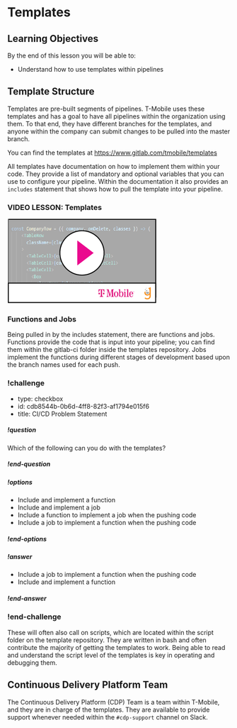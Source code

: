 # Templates

## Learning Objectives

By the end of this lesson you will be able to:

* Understand how to use templates within pipelines

## Template Structure

Templates are pre-built segments of pipelines. T-Mobile uses these templates and has a goal to have all pipelines within the organization using them. To that end, they have different branches for the templates, and anyone within the company can submit changes to be pulled into the master branch.

You can find the templates at https://www.gitlab.com/tmobile/templates

All templates have documentation on how to implement them within your code. They provide a list of mandatory and optional variables that you can use to configure your pipeline. Within the documentation it also provides an `includes` statement that shows how to pull the template into your pipeline.

### VIDEO LESSON: Templates
[![](video-player.png)](https://drive.google.com/file/d/1z6b4ESynMQTfH3ee7lfWr1WOj7CvL9fI/view?usp=sharing)

### Functions and Jobs

Being pulled in by the includes statement, there are functions and jobs. Functions provide the code that is input into your pipeline; you can find them within the gitlab-ci folder inside the templates repository. Jobs implement the functions during different stages of development based upon the branch names used for each push.

<!-- >>>>>>>>>>>>>>>>>>>>>> BEGIN CHALLENGE >>>>>>>>>>>>>>>>>>>>>> -->
### !challenge

* type: checkbox
* id: cdb8544b-0b6d-4ff8-82f3-af1794e015f6
* title: CI/CD Problem Statement

##### !question
Which of the following can you do with the templates?
##### !end-question

##### !options

* Include and implement a function
* Include and implement a job
* Include a function to implement a job when the pushing code
* Include a job to implement a function when the pushing code

##### !end-options

##### !answer

* Include a job to implement a function when the pushing code
* Include and implement a function

##### !end-answer

### !end-challenge

<!-- ======================= END CHALLENGE ======================= -->

These will often also call on scripts, which are located within the script folder on the template repository. They are written in bash and often contribute the majority of getting the templates to work. Being able to read and understand the script level of the templates is key in operating and debugging them.

## Continuous Delivery Platform Team

The Continuous Delivery Platform (CDP) Team is a team within T-Mobile, and they are in charge of the templates. They are available to provide support whenever needed within the `#cdp-support` channel on Slack.

